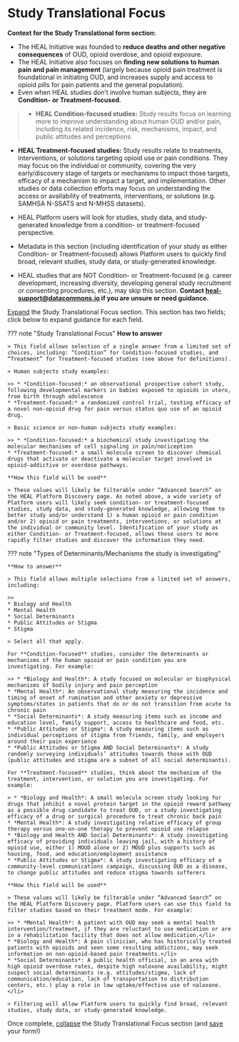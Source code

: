 # Study Translational Focus
**Context for the Study Translational form section:**

* The HEAL Initiative was founded to **reduce deaths and other negative consequences** of OUD, opioid overdose, and opioid exposure.
* The HEAL Initiative also focuses on **finding new solutions to human pain and pain management** (largely because opioid pain treatment is foundational in initiating OUD, and increases supply and access to opioid pills for pain patients and the general population).
* Even when HEAL studies don’t involve human subjects, they are **Condition- or Treatment-focused**.
  
>* **HEAL Condition-focused studies:** Study results focus on learning more to improve understanding about human OUD and/or pain, including its related incidence, risk, mechanisms, impact, and public attitudes and perceptions.
  * **HEAL Treatment-focused studies:** Study results relate to treatments, interventions, or solutions targeting opioid use or pain conditions. They may focus on the individual or community, covering the very early/discovery stage of targets or mechanisms to impact those targets, efficacy of a mechanism to impact a target, and implementation. Other studies or data collection efforts may focus on understanding the access or availability of treatments, interventions, or solutions (e.g. SAMHSA N-SSATS and N-MHSS datasets).

* HEAL Platform users will look for studies, study data, and study-generated knowledge from a condition- or treatment-focused perspective.
* Metadata in this section (including identification of your study as either Condition- or Treatment-focused) allows Platform users to quickly find broad, relevant studies, study data, or study-generated knowledge.
* HEAL studies that are NOT Condition- or Treatment-focused (e.g. career development, increasing diversity, developing general study recruitment or consenting procedures, etc.), may skip this section. **Contact heal-support@datacommons.io if you are unsure or need guidance.**

[Expand](expand-or-collapse-cedar-form-section.md) the Study Translational Focus section. This section has two fields; click below to expand guidance for each field.

??? note "Study Translational Focus"
    **How to answer**

    > This field allows selection of a single answer from a limited set of choices, including: “Condition” for Condition-focused studies, and “Treatment” for Treatment-focused studies (see above for definitions).

    > Human subjects study examples:

    >> * *Condition-focused:* an observational prospective cohort study, following developmental markers in babies exposed to opioids in utero, from birth through adolescence
    * *Treatment-focused:* a randomized control trial, testing efficacy of a novel non-opioid drug for pain versus status quo use of an opioid drug.

    > Basic science or non-human subjects study examples:

    >> * *Condition-focused:* a biochemical study investigating the molecular mechanisms of cell signaling in pain/nociception
    * *Treatment-focused:* a small molecule screen to discover chemical drugs that activate or deactivate a molecular target involved in opioid-addictive or overdose pathways.
    
    **How this field will be used**

    > These values will likely be filterable under “Advanced Search” on the HEAL Platform Discovery page. As noted above, a wide variety of Platform users will likely seek condition- or treatment-focused studies, study data, and study-generated knowledge, allowing them to better study and/or understand 1) a human opioid or pain condition and/or 2) opioid or pain treatments, interventions, or solutions at the individual or community level. Identification of your study as either Condition- or Treatment-focused, allows these users to more rapidly filter studies and discover the information they need.

??? note "Types of Determinants/Mechanisms the study is investigating"

    **How to answer**

    > This field allows multiple selections from a limited set of answers, including:
    
    >>
    * Biology and Health
    * Mental Health
    * Social Determinants
    * Public Attitudes or Stigma
    * Stigma
    
    > Select all that apply.

    For **Condition-focused** studies, consider the determinants or mechanisms of the human opioid or pain condition you are investigating. For example:

    >> * *Biology and Health*: A study focused on molecular or biophysical mechanisms of bodily injury and pain perception
    * *Mental Health*: An observational study measuring the incidence and timing of onset of rumination and other anxiety or depressive symptoms/states in patients that do or do not transition from acute to chronic pain
    * *Social Determinants*: A study measuring items such as income and education level, family support, access to healthcare and food, etc.
    * *Public Attitudes or Stigma*: A study measuring items such as individual perceptions of stigma from friends, family, and employers around their pain experience
    * *Public Attitudes or Stigma AND Social Determinants*: A study randomly surveying individuals’ attitudes towards those with OUD (public attitudes and stigma are a subset of all social determinants).

    For **Treatment-focused** studies, think about the mechanism of the treatment, intervention, or solution you are investigating. For example:
    
    > * *Biology and Health*: A small molecule screen study looking for drugs that inhibit a novel protein target in the opioid reward pathway as a possible drug candidate to treat OUD, or a study investigating efficacy of a drug or surgical procedure to treat chronic back pain
    * *Mental Health*: A study investigating relative efficacy of group therapy versus one-on-one therapy to prevent opioid use relapse
    * *Biology and Health AND Social Determinants*: A study investigating efficacy of providing individuals leaving jail, with a history of opioid use, either 1) MOUD alone or 2) MOUD plus supports such as housing, food, and education/employment assistance
    * *Public Attitudes or Stigma*: A study investigating efficacy of a community-level communications campaign, discussing OUD as a disease, to change public attitudes and reduce stigma towards sufferers

    **How this field will be used**

    > These values will likely be filterable under “Advanced Search” on the HEAL Platform Discovery page. Platform users can use this field to filter studies based on their treatment mode. For example:

    >> * *Mental Health*: A patient with OUD may seek a mental health intervention/treatment, if they are reluctant to use medication or are in a rehabilitation facility that does not allow medication.</li>
    * *Biology and Health*: A pain clinician, who has historically treated patients with opioids and seen some resulting addictions, may seek information on non-opioid-based pain treatments.</li>
    * *Social Determinants*: A public health official, in an area with high opioid overdose rates, despite high naloxone availability, might suspect social determinants (e.g. attitudes/stigma, lack of communication/education, lack of transportation to distribution centers, etc.) play a role in low uptake/effective use of naloxone.</li>

    > Filtering will allow Platform users to quickly find broad, relevant studies, study data, or study-generated knowledge.

Once complete, [collapse](expand-or-collapse-cedar-form-section.md) the Study Translational Focus section (and [save](save-cedar-form.md) your form!)        